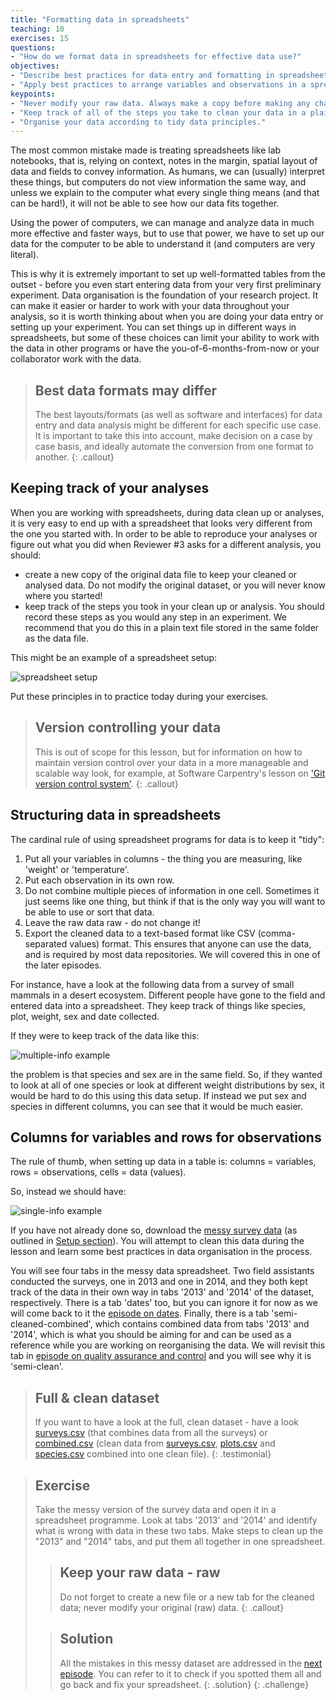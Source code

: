 ```yaml
---
title: "Formatting data in spreadsheets"
teaching: 10
exercises: 15
questions:
- "How do we format data in spreadsheets for effective data use?"
objectives:
- "Describe best practices for data entry and formatting in spreadsheets."
- "Apply best practices to arrange variables and observations in a spreadsheet."
keypoints:
- "Never modify your raw data. Always make a copy before making any changes."  
- "Keep track of all of the steps you take to clean your data in a plain text file."  
- "Organise your data according to tidy data principles."  
---
```


The most common mistake made is treating spreadsheets like lab notebooks, that is,
relying on context, notes in the margin,
spatial layout of data and fields to convey information. As humans, we
can (usually) interpret these things, but computers do not view information the same way, and
unless we explain to the computer what every single thing means (and
that can be hard!), it will not be able to see how our data fits
together.

Using the power of computers, we can manage and analyze data in much more 
effective and faster ways, but to use that power, we have to set up
our data for the computer to be able to understand it (and computers are very 
literal).

This is why it is extremely important to set up well-formatted
tables from the outset - before you even start entering data from
your very first preliminary experiment. Data organisation is the
foundation of your research project. It can make it easier or harder
to work with your data throughout your analysis, so it is worth
thinking about when you are doing your data entry or setting up your
experiment. You can set things up in different ways in spreadsheets,
but some of these choices can limit your ability to work with the data in other programs or
have the you-of-6-months-from-now or your collaborator work with the
data.

> ## Best data formats may differ
> The best layouts/formats (as well as software and
> interfaces) for data entry and data analysis might be
> different for each specific use case. It is important to take this into account, make decision 
> on a case by case basis, and ideally
> automate the conversion from one format to another.
{: .callout}

## Keeping track of your analyses

When you are working with spreadsheets, during data clean up or analyses, it is
very easy to end up with a spreadsheet that looks very different from the one
you started with. In order to be able to reproduce your analyses or figure out
what you did when Reviewer #3 asks for a different analysis, you should:

- create a new copy of the original data file to keep your cleaned or analysed data. Do not modify
the original dataset, or you will never know where you started!
- keep track of the steps you took in your clean up or analysis. You should record 
these steps as you would any step in an experiment. We recommend that you 
do this in a plain text file stored in the same folder as the data file. 

This might be an example of a spreadsheet setup:

![spreadsheet setup](../fig/spreadsheet-setup-updated.png)

Put these principles in to practice today during your exercises.

> ## Version controlling your data
> This is out of scope for this lesson, but for information on how to maintain version control over your data in a more manageable and scalable way look, for example, at Software Carpentry's lesson on ['Git version control system'](http://swcarpentry.github.io/git-novice/).
{: .callout}

## Structuring data in spreadsheets

The cardinal rule of using spreadsheet programs for data is to keep it "tidy":

1. Put all your variables in columns - the thing you are measuring,
   like 'weight' or 'temperature'.
2. Put each observation in its own row.
3. Do not combine multiple pieces of information in one
   cell. Sometimes it just seems like one thing, but think if that is
   the only way you will want to be able to use or sort that data.
4. Leave the raw data raw - do not change it!
5. Export the cleaned data to a text-based format like CSV (comma-separated values) format. This
   ensures that anyone can use the data, and is required by
   most data repositories. We will covered this in one of the later episodes.

For instance, have a look at the following data from a survey of small mammals in a desert
ecosystem. Different people have gone to the field and entered data into a spreadsheet. 
They keep track of things like species, plot,
weight, sex and date collected.

If they were to keep track of the data like this:

![multiple-info example](../fig/multiple-info.png)

the problem is that species and sex are in the same field. So, if they wanted to 
look at all of one species or look at different weight distributions by sex, 
it would be hard to do this using this data setup. If instead we put sex and species 
in different columns, you can see that it would be much easier. 

## Columns for variables and rows for observations

The rule of thumb, when setting up data in a table is: columns =
variables, rows = observations, cells = data (values).

So, instead we should have:

![single-info example](../fig/single-info.png)

If you have not already done so, download the [messy survey data](/data/survey_data_spreadsheet_messy.xls?raw=true) 
(as outlined in [Setup section](/setup.html#data)). You will attempt to clean this data during the lesson and learn 
some best practices in data organisation in the process.

You will see four tabs in the messy data spreadsheet. Two field assistants conducted the surveys, one
in 2013 and one in 2014, and they both kept track of the data in their own way in tabs '2013' and 
'2014' of the dataset, respectively. There is a tab 'dates' too, but you can ignore it for now as we will come back to 
it the [episode on dates](/03-dates-as-data/index.html). Finally, there is a tab 'semi-cleaned-combined', which 
contains combined data from tabs '2013' and '2014', which is what you should be aiming for and can be used as a reference
while you are working on reorganising the data. We will revisit this tab in 
[episode on quality assurance and control](/04-quality-control/index.html) and you will see why it is 'semi-clean'. 

> ## Full & clean dataset
> If you want to have a look at the full, clean dataset - have a look [surveys.csv](https://ndownloader.figshare.com/files/2292172) (that combines data from all the surveys) or [combined.csv](https://ndownloader.figshare.com/files/10717186) (clean data from [surveys.csv](https://ndownloader.figshare.com/files/2292172), [plots.csv](https://ndownloader.figshare.com/files/3299474) and [species.csv](https://ndownloader.figshare.com/files/3299483) combined into one clean file).
{: .testimonial}  

> ## Exercise
> Take the messy version of the survey data and open it in a spreadsheet programme. Look at tabs '2013' and '2014' and 
> identify what is wrong with data in these two tabs. Make steps to clean up the "2013" and "2014" tabs, and 
> put them all together in one spreadsheet. 
>
> > ## Keep your raw data - raw 
> > Do not forget to create a new file or a new tab for the cleaned data; never
> > modify your original (raw) data.
> {: .callout}  
> 
> > ## Solution
> > All the mistakes in this messy dataset are addressed in the [next episode](../02-common-mistakes). 
> > You can refer to it to check if you spotted them all and go back and fix your spreadsheet.
> {: .solution}
{: .challenge}
